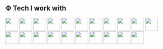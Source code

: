 ## ⚙️ Tech I work with

<img a="https://archlinux.org" src="https://cdn.jsdelivr.net/gh/devicons/devicon@latest/icons/archlinux/archlinux-original.svg" width="40"/> <img src="https://cdn.jsdelivr.net/gh/devicons/devicon@latest/icons/linux/linux-original.svg" width="40"/> <img src="https://cdn.jsdelivr.net/gh/devicons/devicon@latest/icons/bash/bash-original.svg" width="40"/> <img src="https://cdn.jsdelivr.net/gh/devicons/devicon@latest/icons/python/python-original.svg" width="40"/> <img src="https://cdn.jsdelivr.net/gh/devicons/devicon@latest/icons/git/git-original.svg" width="40"/> <img src="https://cdn.jsdelivr.net/gh/devicons/devicon@latest/icons/github/github-original.svg" width="40"/> <img src="https://cdn.jsdelivr.net/gh/devicons/devicon@latest/icons/pycharm/pycharm-original.svg" width="40"/> <img src="https://cdn.jsdelivr.net/gh/devicons/devicon@latest/icons/amazonwebservices/amazonwebservices-original-wordmark.svg" width="40"/> <img src="https://cdn.jsdelivr.net/gh/devicons/devicon@latest/icons/css3/css3-original.svg" width="40"/> <img src="https://cdn.jsdelivr.net/gh/devicons/devicon@latest/icons/neovim/neovim-original.svg" width="40"/> <img src="https://cdn.jsdelivr.net/gh/devicons/devicon@latest/icons/docker/docker-plain.svg" width="40"/> <img src="https://cdn.jsdelivr.net/gh/devicons/devicon@latest/icons/streamlit/streamlit-original.svg" width="40"/> <img src="https://cdn.jsdelivr.net/gh/devicons/devicon@latest/icons/anaconda/anaconda-original.svg" width="40"/> <img src="https://cdn.jsdelivr.net/gh/devicons/devicon@latest/icons/pytorch/pytorch-original.svg" width="40"/> <img src="https://cdn.jsdelivr.net/gh/devicons/devicon@latest/icons/scikitlearn/scikitlearn-original.svg" width="40"/> <img src="https://cdn.jsdelivr.net/gh/devicons/devicon@latest/icons/java/java-original.svg" width="40"/> <img src="https://cdn.jsdelivr.net/gh/devicons/devicon@latest/icons/maven/maven-original.svg" width="40"/> <img src="https://cdn.jsdelivr.net/gh/devicons/devicon@latest/icons/firefox/firefox-original.svg" width="40"/> <img src="https://cdn.jsdelivr.net/gh/devicons/devicon@latest/icons/windows11/windows11-original.svg" width="40"/> <img src="https://cdn.jsdelivr.net/gh/devicons/devicon@latest/icons/photoshop/photoshop-original.svg" width="40"/> <img src="https://cdn.jsdelivr.net/gh/devicons/devicon@latest/icons/apple/apple-original.svg" width="40"/> 
          
          
          
          
          
          


<!-- Add more icons similarly -->

<!--
**AlexBraguta/AlexBraguta** is a ✨ _special_ ✨ repository because its `README.md` (this file) appears on your GitHub profile.

Here are some ideas to get you started:

- 🔭 I’m currently working on ...
- 🌱 I’m currently learning ...
- 👯 I’m looking to collaborate on ...
- 🤔 I’m looking for help with ...
- 💬 Ask me about ...
- 📫 How to reach me: ...
- 😄 Pronouns: ...
- ⚡ Fun fact: ...
-->
